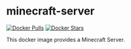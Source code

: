 # minecraft-server

[![Docker Pulls](https://img.shields.io/docker/pulls/dewaela/minecraft-server.svg)](https://hub.docker.com/r/dewaela/minecraft-server/)
[![Docker Stars](https://img.shields.io/docker/stars/dewaela/minecraft-server.svg?maxAge=2592000)](https://hub.docker.com/r/dewaela/minecraft-server/)

This docker image provides a Minecraft Server.
